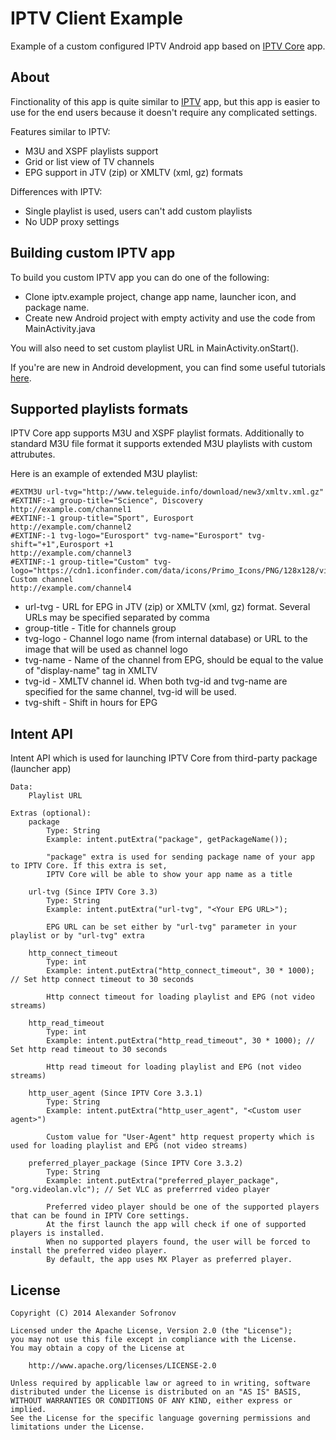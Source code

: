 IPTV Client Example
============

Example of a custom configured IPTV Android app based on [IPTV Core][1] app.

About
--------

Finctionality of this app is quite similar to [IPTV][2] app, but this app is easier to use for the end users because it doesn't require any complicated settings.

Features similar to IPTV:
 * M3U and XSPF playlists support
 * Grid or list view of TV channels
 * EPG support in JTV (zip) or XMLTV (xml, gz) formats

Differences with IPTV:
 * Single playlist is used, users can't add custom playlists
 * No UDP proxy settings

Building custom IPTV app
--------

To build you custom IPTV app you can do one of the following:
 * Clone iptv.example project, change app name, launcher icon, and package name.
 * Create new Android project with empty activity and use the code from MainActivity.java

You will also need to set custom playlist URL in MainActivity.onStart().

If you're are new in Android development, you can find some useful tutorials [here][3].

Supported playlists formats
--------
IPTV Core app supports M3U and XSPF playlist formats. Additionally to standard M3U file format it supports extended M3U playlists with custom attrubutes.

Here is an example of extended M3U playlist:

    #EXTM3U url-tvg="http://www.teleguide.info/download/new3/xmltv.xml.gz"
    #EXTINF:-1 group-title="Science", Discovery
    http://example.com/channel1
    #EXTINF:-1 group-title="Sport", Eurosport
    http://example.com/channel2
    #EXTINF:-1 tvg-logo="Eurosport" tvg-name="Eurosport" tvg-shift="+1",Eurosport +1
    http://example.com/channel3
    #EXTINF:-1 group-title="Custom" tvg-logo="https://cdn1.iconfinder.com/data/icons/Primo_Icons/PNG/128x128/video.png",My Custom channel
    http://example.com/channel4

* url-tvg - URL for EPG in JTV (zip) or XMLTV (xml, gz) format. Several URLs may be specified separated by comma
* group-title - Title for channels group
* tvg-logo - Channel logo name (from internal database) or URL to the image that will be used as channel logo
* tvg-name - Name of the channel from EPG, should be equal to the value of "display-name" tag in XMLTV
* tvg-id - XMLTV channel id. When both tvg-id and tvg-name are specified for the same channel, tvg-id will be used.
* tvg-shift - Shift in hours for EPG

Intent API
--------
Intent API which is used for launching IPTV Core from third-party package (launcher app)

    Data:
        Playlist URL
        
    Extras (optional):
        package
            Type: String
            Example: intent.putExtra("package", getPackageName());
            
            "package" extra is used for sending package name of your app to IPTV Core. If this extra is set, 
            IPTV Core will be able to show your app name as a title
            
        url-tvg (Since IPTV Core 3.3)
            Type: String
            Example: intent.putExtra("url-tvg", "<Your EPG URL>");
            
            EPG URL can be set either by "url-tvg" parameter in your playlist or by "url-tvg" extra
            
        http_connect_timeout
            Type: int
            Example: intent.putExtra("http_connect_timeout", 30 * 1000); // Set http connect timeout to 30 seconds
            
            Http connect timeout for loading playlist and EPG (not video streams)
        
        http_read_timeout
            Type: int
            Example: intent.putExtra("http_read_timeout", 30 * 1000); // Set http read timeout to 30 seconds
            
            Http read timeout for loading playlist and EPG (not video streams)
            
        http_user_agent (Since IPTV Core 3.3.1)
            Type: String
            Example: intent.putExtra("http_user_agent", "<Custom user agent>")
            
            Custom value for "User-Agent" http request property which is used for loading playlist and EPG (not video streams)
            
        preferred_player_package (Since IPTV Core 3.3.2)
            Type: String
            Example: intent.putExtra("preferred_player_package", "org.videolan.vlc"); // Set VLC as preferrred video player
            
            Preferred video player should be one of the supported players that can be found in IPTV Core settings.
            At the first launch the app will check if one of supported players is installed. 
            When no supported players found, the user will be forced to install the preferred video player.
            By default, the app uses MX Player as preferred player.

License
--------

    Copyright (C) 2014 Alexander Sofronov

    Licensed under the Apache License, Version 2.0 (the "License");
    you may not use this file except in compliance with the License.
    You may obtain a copy of the License at

        http://www.apache.org/licenses/LICENSE-2.0

    Unless required by applicable law or agreed to in writing, software
    distributed under the License is distributed on an "AS IS" BASIS,
    WITHOUT WARRANTIES OR CONDITIONS OF ANY KIND, either express or implied.
    See the License for the specific language governing permissions and
    limitations under the License.
 
 [1]:http://play.google.com/store/apps/details?id=ru.iptvremote.android.iptv.core
 [2]:http://play.google.com/store/apps/details?id=ru.iptvremote.android.iptv
 [3]:http://developer.android.com/training/index.html
